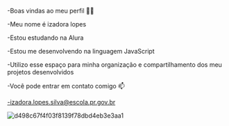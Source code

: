-Boas vindas ao meu perfil 💙💙



-Meu nome é izadora lopes

-Estou estudando na Alura


-Estou me desenvolvendo na linguagem JavaScript



-Utilizo esse espaço para minha organização e compartilhamento dos meu projetos desenvolvidos



-Você pode entrar em contato comigo 📫


-izadora.lopes.silva@escola.pr.gov.br


![d498c67f4f03f8139f78dbd4eb3e3aa1](https://github.com/user-attachments/assets/93ee9830-c507-4ba9-a3a7-130734b8c8b9)
